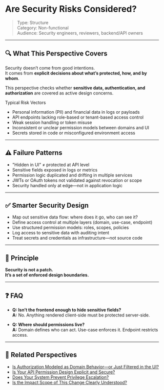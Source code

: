 # Are Security Risks Considered?  
> Type: Structure  
> Category: Non-functional  
> Audience: Security engineers, reviewers, backend/API owners

---

## 🔍 What This Perspective Covers

Security doesn’t come from good intentions.  
It comes from **explicit decisions about what’s protected, how, and by whom**.

This perspective checks whether **sensitive data, authentication, and authorization** are covered as active design concerns.

Typical Risk Vectors

- Personal information (PII) and financial data in logs or payloads  
- API endpoints lacking role-based or tenant-based access control  
- Weak session handling or token misuse  
- Inconsistent or unclear permission models between domains and UI  
- Secrets stored in code or misconfigured environment access

---

## ⚠️ Failure Patterns

- "Hidden in UI" ≠ protected at API level  
- Sensitive fields exposed in logs or metrics  
- Permission logic duplicated and drifting in multiple services  
- JWTs or OAuth tokens not validated against revocation or scope  
- Security handled only at edge—not in application logic

---

## ✅ Smarter Security Design

- Map out sensitive data flow: where does it go, who can see it?  
- Define access control at multiple layers (domain, use-case, endpoint)  
- Use structured permission models: roles, scopes, policies  
- Log access to sensitive data with auditing intent  
- Treat secrets and credentials as infrastructure—not source code

---

## 🧠 Principle

**Security is not a patch.  
It’s a set of enforced design boundaries.**

---

## ❓ FAQ

- **Q: Isn’t the frontend enough to hide sensitive fields?**  
  **A:** No. Anything rendered client-side must be protected server-side.

- **Q: Where should permissions live?**  
  **A:** Domain defines who can act. Use-case enforces it. Endpoint restricts access.

---

## 🔗 Related Perspectives

- [Is Authorization Modeled as Domain Behavior—or Just Filtered in the UI?](../domain/domain-permissions.md)
- [Is Your API Permission Design Explicit and Secure?](../api/api-permission-control.md)
- [Does Your System Prevent Privilege Escalation?](../api/privilege-escalation-risk.md)
- [Is the Impact Scope of This Change Clearly Understood?](../test/impact-scope-analysis.md)
